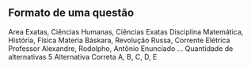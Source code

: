 ## Formato de uma questão
  Area 				Exatas, Ciências Humanas, Ciências Exatas
  Disciplina 			Matemática, História, Física
  Materia 			Báskara, Revolução Russa, Corrente Elétrica
  Professor 			Alexandre, Rodolpho, Antônio
  Enunciado 			...
  Quantidade de alternativas 	5
  Alternativa Correta 		A, B, C, D, E
